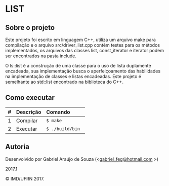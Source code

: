 # LIST

## Sobre o projeto

<p>
	Este projeto foi escrito em linguagem C++, utiliza um arquivo make para compilação e o arquivo src/driver_list.cpp contém testes para os métodos implementados, os arquivos das classes list, const_iterator e iterator podem ser encontrados na pasta include.
</p>
<p>
	O ls::list é a construção de uma classe para o uso de lista duplamente encadeada, sua implementação 
	busca o aperfeiçoamento das habilidades na implementação de classes e listas encadeadas. Este projeto é semelhante ao std::list encontrado na biblioteca <list> do C++.
</p>

## Como executar

| #       | Descrição           | Comando  |
| :------------- |:-------------| :-----|
| 1      | Compilar | ```$ make``` |
| 2      | Executar   | ```$ ./build/bin ``` |


## Autoria

Desenvolvido por Gabriel Araújo de Souza (<gabriel_feg@hotmail.com >)

2017.1

&copy; IMD/UFRN 2017.